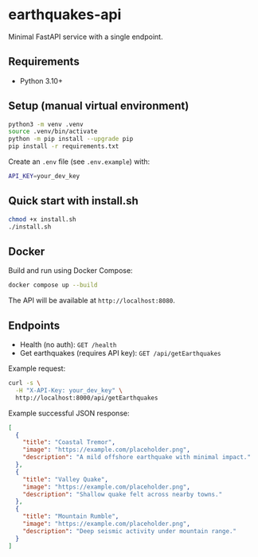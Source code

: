 # earthquakes-api

Minimal FastAPI service with a single endpoint.

## Requirements
- Python 3.10+

## Setup (manual virtual environment)
```bash
python3 -m venv .venv
source .venv/bin/activate
python -m pip install --upgrade pip
pip install -r requirements.txt
```

Create an `.env` file (see `.env.example`) with:
```bash
API_KEY=your_dev_key
```

## Quick start with install.sh
```bash
chmod +x install.sh
./install.sh
```

## Docker
Build and run using Docker Compose:
```bash
docker compose up --build
```

The API will be available at `http://localhost:8080`.

## Endpoints
- Health (no auth): `GET /health`
- Get earthquakes (requires API key): `GET /api/getEarthquakes`

Example request:
```bash
curl -s \
  -H "X-API-Key: your_dev_key" \
  http://localhost:8000/api/getEarthquakes
```

Example successful JSON response:
```json
[
  {
    "title": "Coastal Tremor",
    "image": "https://example.com/placeholder.png",
    "description": "A mild offshore earthquake with minimal impact."
  },
  {
    "title": "Valley Quake",
    "image": "https://example.com/placeholder.png",
    "description": "Shallow quake felt across nearby towns."
  },
  {
    "title": "Mountain Rumble",
    "image": "https://example.com/placeholder.png",
    "description": "Deep seismic activity under mountain range."
  }
]
```
